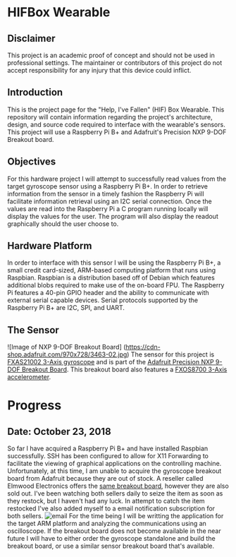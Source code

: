 # HIFBox Wearable

## Disclaimer
This project is an academic proof of concept and should not be used in professional settings. The maintainer or contributors of this project do not accept responsibility for any injury that this device could inflict.

## Introduction
This is the project page for the "Help, I've Fallen" (HIF) Box Wearable. This repository will contain information regarding the project's architecture, design, and source code required to interface with the wearable's sensors. This project will use a Raspberry Pi B+ and Adafruit's Precision NXP 9-DOF Breakout board.

## Objectives
For this hardware project I will attempt to successfully read values from the target gyroscope sensor using a Raspberry Pi B+. In order to retrieve information from the sensor in a timely fashion the Raspberry Pi will facilitate information retrieval using an I2C serial connection. Once the values are read into the Raspberry Pi a C program running locally will display the values for the user. The program will also display the readout graphically should the user choose to.  

## Hardware Platform
In order to interface with this sensor I will be using the Raspberry Pi B+, a small credit card-sized, ARM-based computing platform that runs using Raspbian. Raspbian is a distribution based off of Debian which features additional blobs required to make use of the on-board FPU. The Raspberry Pi features a 40-pin GPIO header and the ability to communicate with external serial capable devices. Serial protocols supported by the Raspberry Pi B+ are I2C, SPI, and UART.

## The Sensor
![Image of NXP 9-DOF Breakout Board] (https://cdn-shop.adafruit.com/970x728/3463-02.jpg)
The sensor for this project is [FXAS21002 3-Axis gyroscope](https://www.adafruit.com/product/3463) and is part of the [Adafruit Precision NXP 9-DOF Breakout Board](https://www.adafruit.com/product/3463). This breakout board also features a [FXOS8700 3-Axis accelerometer](://www.nxp.com/applications/solutions/internet-of-things/smart-things/healthcare/hearing-aids/digital-motion-sensor-3d-accelerometer-2g-4g-8g-plus-3d-magnetometer:FXOS8700CQ).

# Progress
## Date: October 23, 2018
So far I have acquired a Raspberry Pi B+ and have installed Raspbian successfully. SSH has been configured to allow for X11 Forwarding to facilitate the viewing of graphical applications on the controlling machine. Unfortunately, at this time, I am unable to acquire the gyroscope breakout board from Adafruit because they are out of stock. A reseller called Elmwood Electronics offers the [same breakout board](https://elmwoodelectronics.ca/products/adafruit-precision-nxp-9-dof-breakout-board-fxos8700-fxas21002), however they are also sold out. I've been watching both sellers daily to seize the item as soon as they restock, but I haven't had any luck. In attempt to catch the item restocked I've also added myself to a email notification subscription for both sellers.
![email](https://user-images.githubusercontent.com/43853823/47387152-0c3a8880-d6fe-11e8-9f10-8310a742f904.png)
For the time being I will be writting the application for the target ARM platform and analyzing the communications using an oscilloscope. If the breakout board does not become available in the near future I will have to either order the gyroscope standalone and build the breakout board, or use a similar sensor breakout board that's available.
